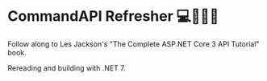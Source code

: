 # CommandAPI Refresher 💻👩🏾‍💻
Follow along to Les Jackson's "The Complete ASP.NET Core 3 API Tutorial" book.

Rereading and building with .NET 7.

